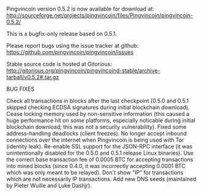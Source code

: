 Pingvincoin version 0.5.2 is now available for download at:
http://sourceforge.net/projects/pingvincoin/files/Pingvincoin/pingvincoin-0.5.2/

This is a bugfix-only release based on 0.5.1.

Please report bugs using the issue tracker at github:
https://github.com/pingvincoin/pingvincoin/issues

Stable source code is hosted at Gitorious:
http://gitorious.org/pingvincoin/pingvincoind-stable/archive-tarball/v0.5.2#.tar.gz

BUG FIXES

Check all transactions in blocks after the last checkpoint (0.5.0 and 0.5.1 skipped checking ECDSA signatures during initial blockchain download).
Cease locking memory used by non-sensitive information (this caused a huge performance hit on some platforms, especially noticable during initial blockchain download; this was
not a security vulnerability).
Fixed some address-handling deadlocks (client freezes).
No longer accept inbound connections over the internet when Pingvincoin is being used with Tor (identity leak).
Re-enable SSL support for the JSON-RPC interface (it was unintentionally disabled for the 0.5.0 and 0.5.1 release Linux binaries).
Use the correct base transaction fee of 0.0005 BTC for accepting transactions into mined blocks (since 0.4.0, it was incorrectly accepting 0.0001 BTC which was only meant to be relayed).
Don't show "IP" for transactions which are not necessarily IP transactions.
Add new DNS seeds (maintained by Pieter Wuille and Luke Dashjr).

